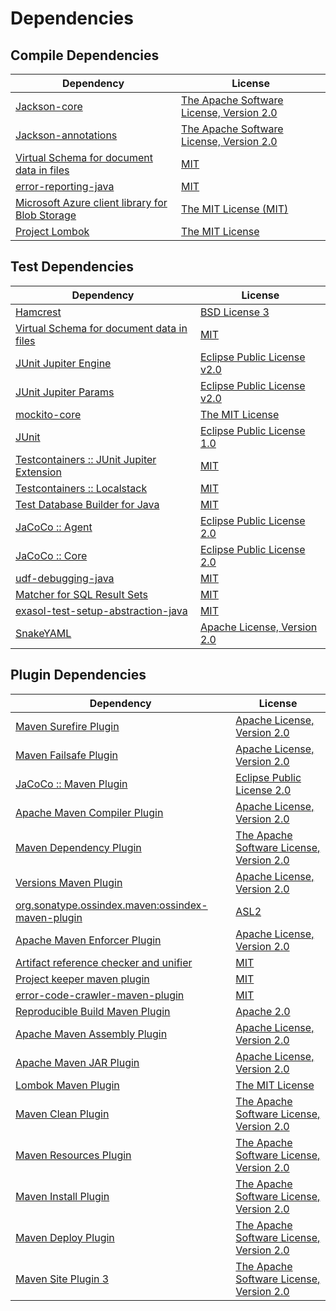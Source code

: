 <!-- @formatter:off -->
# Dependencies

## Compile Dependencies

| Dependency                                           | License                                       |
| ---------------------------------------------------- | --------------------------------------------- |
| [Jackson-core][0]                                    | [The Apache Software License, Version 2.0][1] |
| [Jackson-annotations][2]                             | [The Apache Software License, Version 2.0][1] |
| [Virtual Schema for document data in files][4]       | [MIT][5]                                      |
| [error-reporting-java][6]                            | [MIT][5]                                      |
| [Microsoft Azure client library for Blob Storage][8] | [The MIT License (MIT)][9]                    |
| [Project Lombok][10]                                 | [The MIT License][11]                         |

## Test Dependencies

| Dependency                                      | License                           |
| ----------------------------------------------- | --------------------------------- |
| [Hamcrest][12]                                  | [BSD License 3][13]               |
| [Virtual Schema for document data in files][4]  | [MIT][5]                          |
| [JUnit Jupiter Engine][16]                      | [Eclipse Public License v2.0][17] |
| [JUnit Jupiter Params][16]                      | [Eclipse Public License v2.0][17] |
| [mockito-core][20]                              | [The MIT License][21]             |
| [JUnit][22]                                     | [Eclipse Public License 1.0][23]  |
| [Testcontainers :: JUnit Jupiter Extension][24] | [MIT][9]                          |
| [Testcontainers :: Localstack][24]              | [MIT][9]                          |
| [Test Database Builder for Java][28]            | [MIT][5]                          |
| [JaCoCo :: Agent][30]                           | [Eclipse Public License 2.0][31]  |
| [JaCoCo :: Core][30]                            | [Eclipse Public License 2.0][31]  |
| [udf-debugging-java][34]                        | [MIT][5]                          |
| [Matcher for SQL Result Sets][36]               | [MIT][5]                          |
| [exasol-test-setup-abstraction-java][38]        | [MIT][5]                          |
| [SnakeYAML][40]                                 | [Apache License, Version 2.0][1]  |

## Plugin Dependencies

| Dependency                                              | License                                       |
| ------------------------------------------------------- | --------------------------------------------- |
| [Maven Surefire Plugin][42]                             | [Apache License, Version 2.0][43]             |
| [Maven Failsafe Plugin][44]                             | [Apache License, Version 2.0][43]             |
| [JaCoCo :: Maven Plugin][46]                            | [Eclipse Public License 2.0][31]              |
| [Apache Maven Compiler Plugin][48]                      | [Apache License, Version 2.0][43]             |
| [Maven Dependency Plugin][50]                           | [The Apache Software License, Version 2.0][1] |
| [Versions Maven Plugin][52]                             | [Apache License, Version 2.0][43]             |
| [org.sonatype.ossindex.maven:ossindex-maven-plugin][54] | [ASL2][1]                                     |
| [Apache Maven Enforcer Plugin][56]                      | [Apache License, Version 2.0][43]             |
| [Artifact reference checker and unifier][58]            | [MIT][5]                                      |
| [Project keeper maven plugin][60]                       | [MIT][5]                                      |
| [error-code-crawler-maven-plugin][62]                   | [MIT][5]                                      |
| [Reproducible Build Maven Plugin][64]                   | [Apache 2.0][1]                               |
| [Apache Maven Assembly Plugin][66]                      | [Apache License, Version 2.0][43]             |
| [Apache Maven JAR Plugin][68]                           | [Apache License, Version 2.0][43]             |
| [Lombok Maven Plugin][70]                               | [The MIT License][5]                          |
| [Maven Clean Plugin][72]                                | [The Apache Software License, Version 2.0][1] |
| [Maven Resources Plugin][74]                            | [The Apache Software License, Version 2.0][1] |
| [Maven Install Plugin][76]                              | [The Apache Software License, Version 2.0][1] |
| [Maven Deploy Plugin][78]                               | [The Apache Software License, Version 2.0][1] |
| [Maven Site Plugin 3][80]                               | [The Apache Software License, Version 2.0][1] |

[30]: https://www.eclemma.org/jacoco/index.html
[60]: https://github.com/exasol/project-keeper-maven-plugin
[40]: http://www.snakeyaml.org
[6]: https://github.com/exasol/error-reporting-java
[4]: https://github.com/exasol/virtual-schema-common-document-files
[1]: http://www.apache.org/licenses/LICENSE-2.0.txt
[10]: https://projectlombok.org
[42]: https://maven.apache.org/surefire/maven-surefire-plugin/
[72]: http://maven.apache.org/plugins/maven-clean-plugin/
[5]: https://opensource.org/licenses/MIT
[20]: https://github.com/mockito/mockito
[44]: https://maven.apache.org/surefire/maven-failsafe-plugin/
[28]: https://github.com/exasol/test-db-builder-java
[50]: http://maven.apache.org/plugins/maven-dependency-plugin/
[52]: http://www.mojohaus.org/versions-maven-plugin/
[70]: http://anthonywhitford.com/lombok.maven/lombok-maven-plugin/
[13]: http://opensource.org/licenses/BSD-3-Clause
[48]: https://maven.apache.org/plugins/maven-compiler-plugin/
[9]: http://opensource.org/licenses/MIT
[22]: http://junit.org
[31]: https://www.eclipse.org/legal/epl-2.0/
[2]: http://github.com/FasterXML/jackson
[23]: http://www.eclipse.org/legal/epl-v10.html
[46]: https://www.jacoco.org/jacoco/trunk/doc/maven.html
[21]: https://github.com/mockito/mockito/blob/main/LICENSE
[11]: https://projectlombok.org/LICENSE
[36]: https://github.com/exasol/hamcrest-resultset-matcher
[64]: http://zlika.github.io/reproducible-build-maven-plugin
[43]: https://www.apache.org/licenses/LICENSE-2.0.txt
[56]: https://maven.apache.org/enforcer/maven-enforcer-plugin/
[8]: https://github.com/Azure/azure-sdk-for-java
[17]: https://www.eclipse.org/legal/epl-v20.html
[76]: http://maven.apache.org/plugins/maven-install-plugin/
[16]: https://junit.org/junit5/
[54]: https://sonatype.github.io/ossindex-maven/maven-plugin/
[24]: https://testcontainers.org
[34]: https://github.com/exasol/udf-debugging-java
[12]: http://hamcrest.org/JavaHamcrest/
[78]: http://maven.apache.org/plugins/maven-deploy-plugin/
[80]: http://maven.apache.org/plugins/maven-site-plugin/
[74]: http://maven.apache.org/plugins/maven-resources-plugin/
[58]: https://github.com/exasol/artifact-reference-checker-maven-plugin
[62]: https://github.com/exasol/error-code-crawler-maven-plugin
[38]: https://github.com/exasol/exasol-test-setup-abstraction-java
[0]: https://github.com/FasterXML/jackson-core
[68]: https://maven.apache.org/plugins/maven-jar-plugin/
[66]: https://maven.apache.org/plugins/maven-assembly-plugin/
